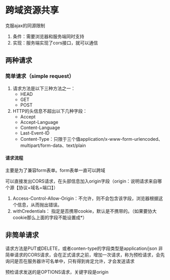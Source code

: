 # 跨域资源共享
克服ajax的同源限制
1. 条件：需要浏览器和服务端同时支持
2. 实现：服务端实现了cors接口，就可以通信

## 两种请求

### 简单请求（simple request）
1. 请求方法是以下三种方法之一：
    - HEAD
    - GET
    - POST
2. HTTP的头信息不超出以下几种字段：
    - Accept
    - Accept-Language
    - Content-Language
    - Last-Event-ID
    - Content-Type：只限于三个值application/x-www-form-urlencoded、multipart/form-data、text/plain

#### 请求流程

主要是为了兼容form表单。form表单一直可以跨域

可以直接发出CORS请求，在头部信息加入origin字段（origin：说明请求来自哪个源【协议+域名+端口】）

1. Access-Control-Allow-Origin：不允许，则不会包含该字段，浏览器根据这个信息，从而抛出错误。
2. withCredentials： 指定是否携带cookie，默认是不携带的。（如果要协大cookie那么上面的字段不能设置成*）



## 非简单请求

请求方法是PUT或DELETE，或者conten-type的字段类型是application/json
非简单请求的CORS请求，会在正式请求之前，增加一次请求，称为预检请求，会先询问是否在服务器许可名单中，只有得到肯定允许，才会发送请求

预检请求发送的是OPTIONS请求，关键字段是origin

























